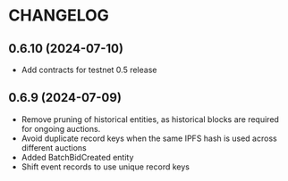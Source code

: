 # CHANGELOG

## 0.6.10 (2024-07-10)

- Add contracts for testnet 0.5 release

## 0.6.9 (2024-07-09)

- Remove pruning of historical entities, as historical blocks are required for ongoing auctions.
- Avoid duplicate record keys when the same IPFS hash is used across different auctions
- Added BatchBidCreated entity
- Shift event records to use unique record keys
